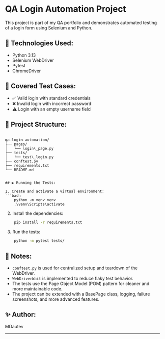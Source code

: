 # QA Login Automation Project

This project is part of my QA portfolio and demonstrates automated testing of a login form using Selenium and Python.

## 🔧 Technologies Used:

- Python 3.13
- Selenium WebDriver
- Pytest
- ChromeDriver

## 🧪 Covered Test Cases:

- ✅ Valid login with standard credentials
- ❌ Invalid login with incorrect password
- ⚠️ Login with an empty username field

## 🧱 Project Structure:

````

qa-login-automation/
├── pages/
│   └── login\_page.py
├── tests/
│   └── test\_login.py
├── conftest.py
├── requirements.txt
└── README.md


## ▶️ Running the Tests:

1. Create and activate a virtual environment:
```bash
    python -m venv venv
    .\venv\Scripts\activate
````

2. Install the dependencies:

```bash
    pip install -r requirements.txt
```

3. Run the tests:

```bash
    python -m pytest tests/
```

## 👀 Notes:

- `conftest.py` is used for centralized setup and teardown of the WebDriver.
- `WebDriverWait` is implemented to reduce flaky test behavior.
- The tests use the Page Object Model (POM) pattern for cleaner and more maintainable code.
- The project can be extended with a BasePage class, logging, failure screenshots, and more advanced features.

## ✨ Author:

MDautev

---

